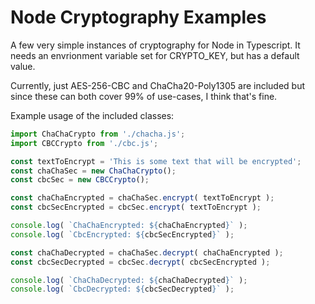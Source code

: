 # Node Cryptography Examples

A few very simple instances of cryptography for Node in Typescript. It needs an envrionment variable set for CRYPTO_KEY,
 but has a default value.

Currently, just AES-256-CBC and ChaCha20-Poly1305 are included but since these can both cover 99% of use-cases, I think 
that's fine.

Example usage of the included classes:

```typescript
import ChaChaCrypto from './chacha.js';
import CBCCrypto from './cbc.js';

const textToEncrypt = 'This is some text that will be encrypted';
const chaChaSec = new ChaChaCrypto();
const cbcSec = new CBCCrypto();

const chaChaEncrypted = chaChaSec.encrypt( textToEncrypt );
const cbcSecEncrypted = cbcSec.encrypt( textToEncrypt );

console.log( `ChaChaEncrypted: ${chaChaEncrypted}` );
console.log( `CbcEncrypted: ${cbcSecEncrypted}` );

const chaChaDecrypted = chaChaSec.decrypt( chaChaEncrypted );
const cbcSecDecrypted = cbcSec.decrypt( cbcSecEncrypted );

console.log( `ChaChaDecrypted: ${chaChaDecrypted}` );
console.log( `CbcDecrypted: ${cbcSecDecrypted}` );
```

